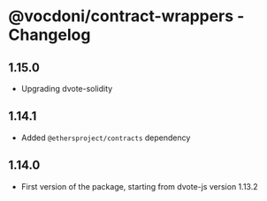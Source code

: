 # @vocdoni/contract-wrappers - Changelog

## 1.15.0

- Upgrading dvote-solidity

## 1.14.1

- Added `@ethersproject/contracts` dependency

## 1.14.0

- First version of the package, starting from dvote-js version 1.13.2
